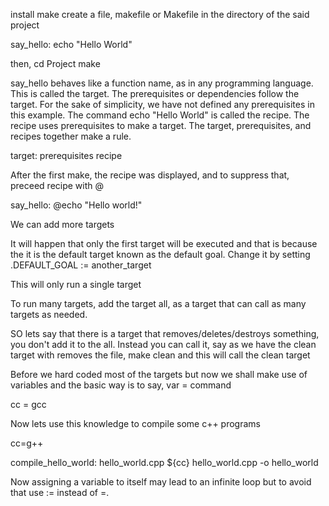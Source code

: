 install make
create a file, makefile or Makefile in the directory of the said project

<!-- Project/Makefile -->
say_hello:
        echo "Hello World"

then,
cd Project
make

say_hello behaves like a function name, as in any programming language.
This is called the target. The prerequisites or dependencies follow the
 target. For the sake of simplicity, we have not defined any prerequisites
 in this example. The command echo "Hello World" is called the recipe.
 The recipe uses prerequisites to make a target. The target, prerequisites,
 and recipes together make a rule.

<!-- makefile rule (generally written) -->
target: prerequisites
<TAB> recipe

After the first make, the recipe was displayed, and to suppress that, preceed
recipe with @

<!-- Project/Makefile (adding @ to echo) -->
say_hello:
	@echo "Hello world!"


We can add more targets

It will happen that only the first target will be executed and that is
 because the it is the default target known as the default goal. 
 Change it by setting
.DEFAULT_GOAL := another_target

This will only run a single target

To run many targets, add the target all, as a target that can call as
 many targets as needed.

SO lets say that there is a target that removes/deletes/destroys something,
 you don't add it to the all. Instead you can call it, say as we have 
 the clean target with removes the file, make clean and this will call the
  clean target


<!-- advanced concepts -->
Before we hard coded most of the targets but now we shall make use of 
variables and the basic way is to say, var = command

<!-- Project1/Makefile -->
cc = gcc

Now lets use this knowledge to compile some c++ programs

<!-- Project1/Makefile -->
cc=g++

compile_hello_world: hello_world.cpp
	${cc} hello_world.cpp -o hello_world


Now assigning a variable to itself may lead to an infinite loop but to
avoid that use := instead of =.
